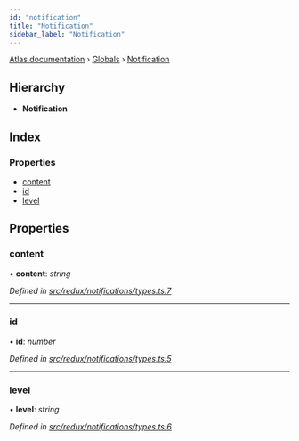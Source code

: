 ```yaml
---
id: "notification"
title: "Notification"
sidebar_label: "Notification"
---
```


[Atlas documentation](../index.md) › [Globals](../globals.md) › [Notification](notification.md)

## Hierarchy

* **Notification**

## Index

### Properties

* [content](notification.md#content)
* [id](notification.md#id)
* [level](notification.md#level)

## Properties

###  content

• **content**: *string*

*Defined in [src/redux/notifications/types.ts:7](https://github.com/chronark/atlas/blob/0e3b309/src/redux/notifications/types.ts#L7)*

___

###  id

• **id**: *number*

*Defined in [src/redux/notifications/types.ts:5](https://github.com/chronark/atlas/blob/0e3b309/src/redux/notifications/types.ts#L5)*

___

###  level

• **level**: *string*

*Defined in [src/redux/notifications/types.ts:6](https://github.com/chronark/atlas/blob/0e3b309/src/redux/notifications/types.ts#L6)*
